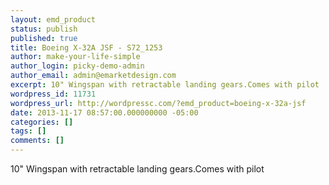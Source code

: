 ```yaml
---
layout: emd_product
status: publish
published: true
title: Boeing X-32A JSF - S72_1253
author: make-your-life-simple
author_login: picky-demo-admin
author_email: admin@emarketdesign.com
excerpt: 10" Wingspan with retractable landing gears.Comes with pilot
wordpress_id: 11731
wordpress_url: http://wordpressc.com/?emd_product=boeing-x-32a-jsf
date: 2013-11-17 08:57:00.000000000 -05:00
categories: []
tags: []
comments: []
---
```

10" Wingspan with retractable landing gears.Comes with pilot
